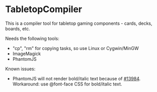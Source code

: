 # TabletopCompiler

This is a compiler tool for tabletop gaming components - cards, decks, boards, etc.

Needs the following tools:

 * "cp", "rm" for copying tasks, so use Linux or Cygwin/MinGW
 * ImageMagick
 * PhantomJS

Known issues:

 * PhantomJS will not render bold/italic text because of [#13984](https://github.com/ariya/phantomjs/issues/13984). Workaround: use @font-face CSS for bold/italic text.

